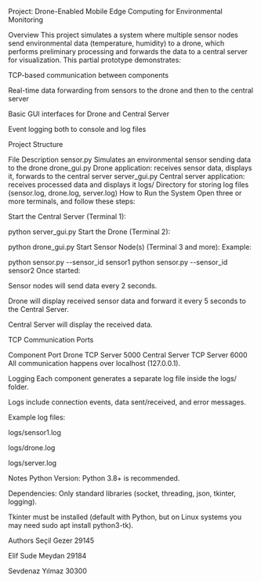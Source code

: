 Project:
Drone-Enabled Mobile Edge Computing for Environmental Monitoring

Overview
This project simulates a system where multiple sensor nodes send environmental data (temperature, humidity) to a drone, which performs preliminary processing and forwards the data to a central server for visualization.
This partial prototype demonstrates:

TCP-based communication between components

Real-time data forwarding from sensors to the drone and then to the central server

Basic GUI interfaces for Drone and Central Server

Event logging both to console and log files

Project Structure

File	Description
sensor.py	Simulates an environmental sensor sending data to the drone
drone_gui.py	Drone application: receives sensor data, displays it, forwards to the central server
server_gui.py	Central server application: receives processed data and displays it
logs/	Directory for storing log files (sensor.log, drone.log, server.log)
How to Run the System
Open three or more terminals, and follow these steps:

Start the Central Server (Terminal 1):


python server_gui.py
Start the Drone (Terminal 2):

python drone_gui.py
Start Sensor Node(s) (Terminal 3 and more): Example:

python sensor.py --sensor_id sensor1
python sensor.py --sensor_id sensor2
Once started:

Sensor nodes will send data every 2 seconds.

Drone will display received sensor data and forward it every 5 seconds to the Central Server.

Central Server will display the received data.

TCP Communication Ports

Component	Port
Drone TCP Server	5000
Central Server TCP Server	6000
All communication happens over localhost (127.0.0.1).

Logging
Each component generates a separate log file inside the logs/ folder.

Logs include connection events, data sent/received, and error messages.

Example log files:

logs/sensor1.log

logs/drone.log

logs/server.log

Notes
Python Version: Python 3.8+ is recommended.

Dependencies: Only standard libraries (socket, threading, json, tkinter, logging).

Tkinter must be installed (default with Python, but on Linux systems you may need sudo apt install python3-tk).

Authors
Seçil Gezer 29145

Elif Sude Meydan 29184

Sevdenaz Yılmaz 30300
